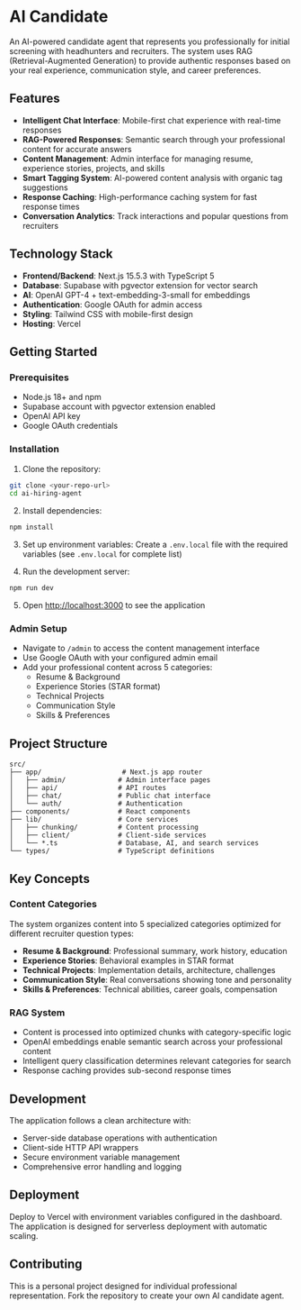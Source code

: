 # AI Candidate

An AI-powered candidate agent that represents you professionally for initial screening with headhunters and recruiters. The system uses RAG (Retrieval-Augmented Generation) to provide authentic responses based on your real experience, communication style, and career preferences.

## Features

- **Intelligent Chat Interface**: Mobile-first chat experience with real-time responses
- **RAG-Powered Responses**: Semantic search through your professional content for accurate answers
- **Content Management**: Admin interface for managing resume, experience stories, projects, and skills
- **Smart Tagging System**: AI-powered content analysis with organic tag suggestions
- **Response Caching**: High-performance caching system for fast response times
- **Conversation Analytics**: Track interactions and popular questions from recruiters

## Technology Stack

- **Frontend/Backend**: Next.js 15.5.3 with TypeScript 5
- **Database**: Supabase with pgvector extension for vector search
- **AI**: OpenAI GPT-4 + text-embedding-3-small for embeddings
- **Authentication**: Google OAuth for admin access
- **Styling**: Tailwind CSS with mobile-first design
- **Hosting**: Vercel

## Getting Started

### Prerequisites

- Node.js 18+ and npm
- Supabase account with pgvector extension enabled
- OpenAI API key
- Google OAuth credentials

### Installation

1. Clone the repository:
```bash
git clone <your-repo-url>
cd ai-hiring-agent
```

2. Install dependencies:
```bash
npm install
```

3. Set up environment variables:
Create a `.env.local` file with the required variables (see `.env.local` for complete list)

4. Run the development server:
```bash
npm run dev
```

5. Open [http://localhost:3000](http://localhost:3000) to see the application

### Admin Setup

- Navigate to `/admin` to access the content management interface
- Use Google OAuth with your configured admin email
- Add your professional content across 5 categories:
  - Resume & Background
  - Experience Stories (STAR format)
  - Technical Projects
  - Communication Style
  - Skills & Preferences

## Project Structure

```
src/
├── app/                    # Next.js app router
│   ├── admin/             # Admin interface pages
│   ├── api/               # API routes
│   ├── chat/              # Public chat interface
│   └── auth/              # Authentication
├── components/            # React components
├── lib/                   # Core services
│   ├── chunking/          # Content processing
│   ├── client/            # Client-side services
│   └── *.ts               # Database, AI, and search services
└── types/                 # TypeScript definitions
```

## Key Concepts

### Content Categories
The system organizes content into 5 specialized categories optimized for different recruiter question types:

- **Resume & Background**: Professional summary, work history, education
- **Experience Stories**: Behavioral examples in STAR format
- **Technical Projects**: Implementation details, architecture, challenges
- **Communication Style**: Real conversations showing tone and personality
- **Skills & Preferences**: Technical abilities, career goals, compensation

### RAG System
- Content is processed into optimized chunks with category-specific logic
- OpenAI embeddings enable semantic search across your professional content
- Intelligent query classification determines relevant categories for search
- Response caching provides sub-second response times

## Development

The application follows a clean architecture with:
- Server-side database operations with authentication
- Client-side HTTP API wrappers
- Secure environment variable management
- Comprehensive error handling and logging

## Deployment

Deploy to Vercel with environment variables configured in the dashboard. The application is designed for serverless deployment with automatic scaling.

## Contributing

This is a personal project designed for individual professional representation. Fork the repository to create your own AI candidate agent.